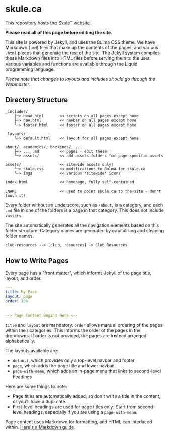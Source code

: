 # skule.ca

This repository hosts [the Skule™ website](https://skule.ca). 

**Please read all of this page before editing the site.**

This site is powered by Jekyll, and uses the Bulma CSS theme. We have Markdown (`.md`) files that make up the contents of the pages, and various `.html` pieces that generate the rest of the site. The Jekyll system compiles these Markdown files into HTML files before serving them to the user. Various variables and functions are available through the Liquid programming language.

*Please note that changes to layouts and includes should go through the Webmaster*.

## Directory Structure

```
_includes/
    ├─> head.html       << scripts on all pages except home
    ├─> nav.html        << navbar on all pages except home
    └─> footer.html     << footer on all pages except home
    
_layouts/
    └─> default.html    << layout for all pages except home

about/, academics/, bookings/, ...
    ├─> ... .md         << pages - edit these !
    └─> assets/         << add assets folders for page-specific assets

assets/                 << sitewide assets only!
    └─> skule.css       << modifications to Bulma for skule.ca
    └─> imgs            << various *sitewide* icons 

index.html              << homepage, fully self-contained

CNAME                   << used to point skule.ca to the site - don't touch it!
```

Every folder without an underscore, such as `/about`, is a category, and each `.md` file in one of the folders is a page in that category. This does not include `/assets`. 

The site automatically generates all the navigation elements based on this folder structure. Category names are generated by capitalising and cleaning folder names. 
```
club-resources --> [club, resources] -> Club Resources
```

## How to Write Pages

Every page has a "front matter", which informs Jekyll of the page title, layout, and order.

```yml
---
title: My Page
layout: page
order: 100
---

--> Page Content Begins Here <--
```
`title` and `layout` are mandatory. `order` allows manual ordering of the pages within their categories. This informs the order of the pages in the dropdowns. If order is not provided, the pages are instead arranged alphabetically.

The layouts available are:
- `default`, which provides only a top-level navbar and footer
- `page`, which adds the page title and lower navbar
- `page-with-menu`, which adds an in-page menu that links to second-level headings

Here are some things to note:
- Page titles are automatically added, so don't write a title in the content, or you'll have a duplicate.
- First-level headings are used for page titles only. Start from second-level headings, especially if you are using a `page-with-menu`.

Page content uses Markdown for formatting, and HTML can interlaced within. [Here's a Markdown guide](https://www.markdownguide.org/basic-syntax/).